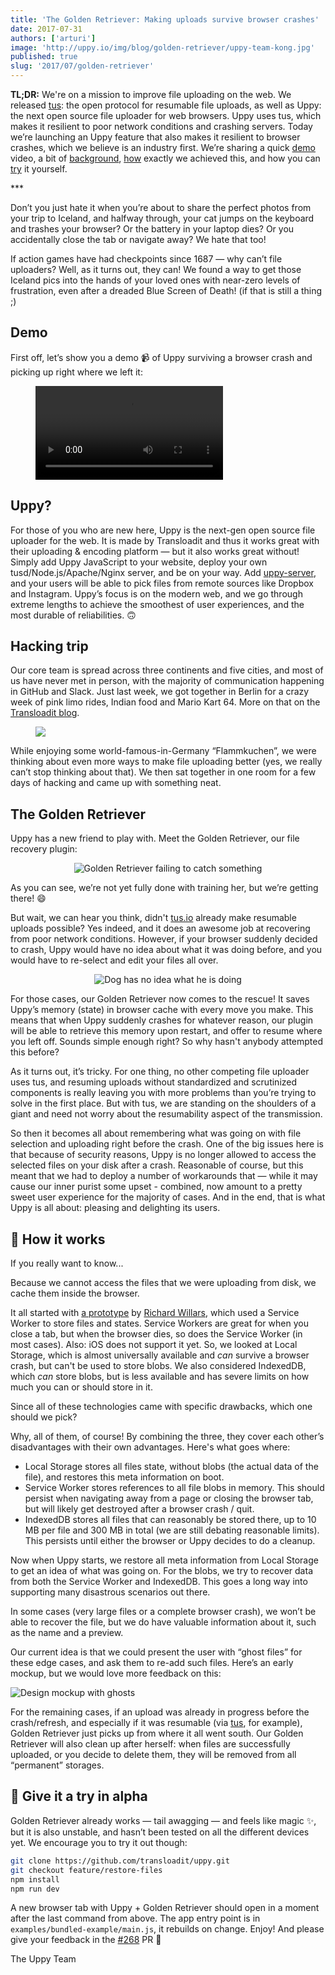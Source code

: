 ```yaml
---
title: 'The Golden Retriever: Making uploads survive browser crashes'
date: 2017-07-31
authors: ['arturi']
image: 'http://uppy.io/img/blog/golden-retriever/uppy-team-kong.jpg'
published: true
slug: '2017/07/golden-retriever'
---
```


**TL;DR:** We're on a mission to improve file uploading on the web. We released
[tus](https://tus.io): the open protocol for resumable file uploads, as well as
Uppy: the next open source file uploader for web browsers. Uppy uses tus, which
makes it resilient to poor network conditions and crashing servers. Today we’re
launching an Uppy feature that also makes it resilient to browser crashes, which
we believe is an industry first. We’re sharing a quick
[demo](/blog/2017/07/golden-retriever/#demo) video, a bit of
[background](/blog/2017/07/golden-retriever/#uppy),
[how](/blog/2017/07/golden-retriever/#how) exactly we achieved this, and how you
can [try](/blog/2017/07/golden-retriever/#try) it yourself.

\*\*\*

Don’t you just hate it when you’re about to share the perfect photos from your
trip to Iceland, and halfway through, your cat jumps on the keyboard and trashes
your browser? Or the battery in your laptop dies? Or you accidentally close the
tab or navigate away? We hate that too!

If action games have had checkpoints since 1687 — why can’t file uploaders?
Well, as it turns out, they can! We found a way to get those Iceland pics into
the hands of your loved ones with near-zero levels of frustration, even after a
dreaded Blue Screen of Death! (if that is still a thing ;)

<!--truncate-->

<a name="demo"></a>

## Demo

First off, let’s show you a demo 📹 of Uppy surviving a browser crash and
picking up right where we left it:

<figure class="wide"><video alt="Demo video showing the Golden Retriever file restoring plugin in action" controls><source src="/img/blog/golden-retriever/uppy-golden-retriever-crash-demo-2.mp4" type="video/mp4" />Your browser does not support the video tag, you can <a href="https://uppy.io/img/blog/golden-retriever/uppy-golden-retriever-crash-demo-2.mp4">download the video</a> to watch it.</video></figure>

<a name="uppy"></a>

## Uppy?

For those of you who are new here, Uppy is the next-gen open source file
uploader for the web. It is made by Transloadit and thus it works great with
their uploading & encoding platform — but it also works great without! Simply
add Uppy JavaScript to your website, deploy your own tusd/Node.js/Apache/Nginx
server, and be on your way. Add
[uppy-server](https://github.com/transloadit/uppy-server), and your users will
be able to pick files from remote sources like Dropbox and Instagram. Uppy’s
focus is on the modern web, and we go through extreme lengths to achieve the
smoothest of user experiences, and the most durable of reliabilities. 🙃

## Hacking trip

Our core team is spread across three continents and five cities, and most of us
have never met in person, with the majority of communication happening in GitHub
and Slack. Just last week, we got together in Berlin for a crazy week of pink
limo rides, Indian food and Mario Kart 64. More on that on the
[Transloadit blog](https://transloadit.com/blog/2017/08/team-meetup-2017/).

<figure class="wide">
  <img src="/img/blog/golden-retriever/uppy-team-kong.jpg" />
</figure>

While enjoying some world-famous-in-Germany “Flammkuchen”, we were thinking
about even more ways to make file uploading better (yes, we really can’t stop
thinking about that). We then sat together in one room for a few days of hacking
and came up with something neat.

## The Golden Retriever

Uppy has a new friend to play with. Meet the Golden Retriever, our file recovery
plugin:

<center><img src="/img/blog/golden-retriever/catch-fail-2.gif" alt="Golden Retriever failing to catch something" title="Good try, girl!" /></center>

As you can see, we’re not yet fully done with training her, but we’re getting
there! 😄

But wait, we can hear you think, didn't [tus.io](https://tus.io) already make
resumable uploads possible? Yes indeed, and it does an awesome job at recovering
from poor network conditions. However, if your browser suddenly decided to
crash, Uppy would have no idea about what it was doing before, and you would
have to re-select and edit your files all over.

<center><img src="/img/blog/golden-retriever/no-idea-dog-3.gif" alt="Dog has no idea what he is doing" title="Keep trying, buddy!" /></center>

For those cases, our Golden Retriever now comes to the rescue! It saves Uppy’s
memory (state) in browser cache with every move you make. This means that when
Uppy suddenly crashes for whatever reason, our plugin will be able to retrieve
this memory upon restart, and offer to resume where you left off. Sounds simple
enough right? So why hasn't anybody attempted this before?

As it turns out, it’s tricky. For one thing, no other competing file uploader
uses tus, and resuming uploads without standardized and scrutinized components
is really leaving you with more problems than you’re trying to solve in the
first place. But with tus, we are standing on the shoulders of a giant and need
not worry about the resumability aspect of the transmission.

So then it becomes all about remembering what was going on with file selection
and uploading right before the crash. One of the big issues here is that because
of security reasons, Uppy is no longer allowed to access the selected files on
your disk after a crash. Reasonable of course, but this meant that we had to
deploy a number of workarounds that — while it may cause our inner purist some
upset - combined, now amount to a pretty sweet user experience for the majority
of cases. And in the end, that is what Uppy is all about: pleasing and
delighting its users.

<a name="how"></a>

## 👻 How it works

If you really want to know...

Because we cannot access the files that we were uploading from disk, we cache
them inside the browser.

It all started with
[a prototype](https://github.com/transloadit/uppy/issues/237) by
[Richard Willars](https://github.com/richardwillars), which used a Service
Worker to store files and states. Service Workers are great for when you close a
tab, but when the browser dies, so does the Service Worker (in most cases).
Also: iOS does not support it yet. So, we looked at Local Storage, which is
almost universally available and _can_ survive a browser crash, but can't be
used to store blobs. We also considered IndexedDB, which _can_ store blobs, but
is less available and has severe limits on how much you can or should store in
it.

Since all of these technologies came with specific drawbacks, which one should
we pick?

Why, all of them, of course! By combining the three, they cover each other’s
disadvantages with their own advantages. Here's what goes where:

- Local Storage stores all files state, without blobs (the actual data of the
  file), and restores this meta information on boot.
- Service Worker stores references to all file blobs in memory. This should
  persist when navigating away from a page or closing the browser tab, but will
  likely get destroyed after a browser crash / quit.
- IndexedDB stores all files that can reasonably be stored there, up to 10 MB
  per file and 300 MB in total (we are still debating reasonable limits). This
  persists until either the browser or Uppy decides to do a cleanup.

Now when Uppy starts, we restore all meta information from Local Storage to get
an idea of what was going on. For the blobs, we try to recover data from both
the Service Worker and IndexedDB. This goes a long way into supporting many
disastrous scenarios out there.

In some cases (very large files or a complete browser crash), we won’t be able
to recover the file, but we do have valuable information about it, such as the
name and a preview.

Our current idea is that we could present the user with “ghost files” for these
edge cases, and ask them to re-add such files. Here’s an early mockup, but we
would love more feedback on this:

<img src="/img/blog/golden-retriever/desktop-ghost.png" alt="Design mockup with ghosts" title="Design mockup with ghosts" />

For the remaining cases, if an upload was already in progress before the
crash/refresh, and especially if it was resumable (via [tus](https://tus.io),
for example), Golden Retriever just picks up from where it all went south. Our
Golden Retriever will also clean up after herself: when files are successfully
uploaded, or you decide to delete them, they will be removed from all
“permanent” storages.

<a name="try"></a>

## 🚦 Give it a try in alpha

Golden Retriever already works — tail awagging — and feels like magic
:sparkles:, but it is also unstable, and hasn’t been tested on all the different
devices yet. We encourage you to try it out though:

```sh
git clone https://github.com/transloadit/uppy.git
git checkout feature/restore-files
npm install
npm run dev
```

A new browser tab with Uppy + Golden Retriever should open in a moment after the
last command from above. The app entry point is in
`examples/bundled-example/main.js`, it rebuilds on change. Enjoy! And please
give your feedback in the [#268](https://github.com/transloadit/uppy/pull/268)
PR 🎉

The Uppy Team
